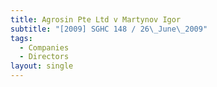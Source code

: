 ```yaml
---
title: Agrosin Pte Ltd v Martynov Igor
subtitle: "[2009] SGHC 148 / 26\_June\_2009"
tags:
  - Companies
  - Directors
layout: single
---
```


